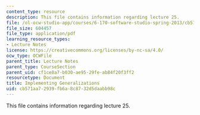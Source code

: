 ```yaml
---
content_type: resource
description: This file contains information regarding lecture 25.
file: /ol-ocw-studio-app/courses/6-170-software-studio-spring-2013/cb571aa72939fb6a8c8732d5daabb98c_MIT6_170S13_25-imp-gen.pdf
file_size: 604457
file_type: application/pdf
learning_resource_types:
- Lecture Notes
license: https://creativecommons.org/licenses/by-nc-sa/4.0/
ocw_type: OCWFile
parent_title: Lecture Notes
parent_type: CourseSection
parent_uid: cf1ce8a7-b030-ae95-29fe-ab84f20f3ff2
resourcetype: Document
title: Implementing Generalizations
uid: cb571aa7-2939-fb6a-8c87-32d5daabb98c
---
```

This file contains information regarding lecture 25.